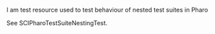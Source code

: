 I am test resource used to test behaviour of nested test suites in Pharo

See SCIPharoTestSuiteNestingTest.